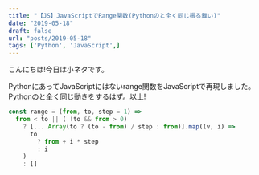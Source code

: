```yaml
---
title: "【JS】JavaScriptでRange関数(Pythonのと全く同じ振る舞い)"
date: "2019-05-18"
draft: false
url: "posts/2019-05-18"
tags: ['Python', 'JavaScript',]
---
```


こんにちは!今日は小ネタです。

PythonにあってJavaScriptにはないrange関数をJavaScriptで再現しました。Pythonのと全く同じ動きをするはず。以上!

```javascript
const range = (from, to, step = 1) =>
  from < to || ( !to && from > 0)
    ? [... Array(to ? (to - from) / step : from)].map((v, i) => 
      to 
        ? from + i * step
        : i
    )
    : []
```